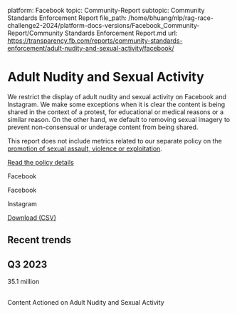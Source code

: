 platform: Facebook
topic: Community-Report
subtopic: Community Standards Enforcement Report
file_path: /home/bhuang/nlp/rag-race-challenge2-2024/platform-docs-versions/Facebook_Community-Report/Community Standards Enforcement Report.md
url: https://transparency.fb.com/reports/community-standards-enforcement/adult-nudity-and-sexual-activity/facebook/

# Adult Nudity and Sexual Activity

We restrict the display of adult nudity and sexual activity on Facebook and Instagram. We make some exceptions when it is clear the content is being shared in the context of a protest, for educational or medical reasons or a similar reason. On the other hand, we default to removing sexual imagery to prevent non-consensual or underage content from being shared.

This report does not include metrics related to our separate policy on the [promotion of sexual assault, violence or exploitation](https://transparency.fb.com/policies/community-standards/sexual-exploitation-adults/).

[Read the policy details](https://transparency.fb.com/policies/community-standards/adult-nudity-sexual-activity)

Facebook

Facebook

Instagram

[Download (CSV)](https://transparency.fb.com/sr/community-standards/)

## Recent trends

## Q3 2023

35.1 million

## 

Content Actioned on Adult Nudity and Sexual Activity